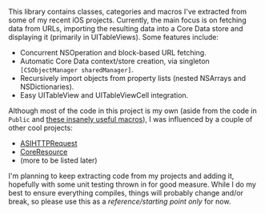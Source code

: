 This library contains classes, categories and macros I've extracted from some of my recent iOS projects. Currently, the main focus is on fetching data from URLs, importing the resulting data into a Core Data store and displaying it (primarily in UITableViews). Some features include:

* Concurrent NSOperation and block-based URL fetching.
* Automatic Core Data context/store creation, via singleton `[CSObjectManager sharedManager]`.
* Recursively import objects from property lists (nested NSArrays and NSDictionaries).
* Easy UITableView and UITableViewCell integration.
  
Although most of the code in this project is my own (aside from the code in `Public` and [these insanely useful macros](http://www.cimgf.com/2010/05/02/my-current-prefix-pch-file/)), I was influenced by a couple of other cool projects:

* [ASIHTTPRequest](https://github.com/pokeb/asi-http-request)
* [CoreResource](https://github.com/mikelaurence/CoreResource)
* (more to be listed later)

I'm planning to keep extracting code from my projects and adding it, hopefully with some unit testing thrown in for good measure. While I do my best to ensure everything compiles, things will probably change and/or break, so please use this as a _reference/starting point only_ for now.
